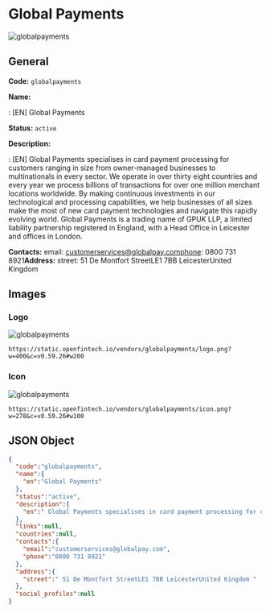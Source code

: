 
# Global Payments 
![globalpayments](https://static.openfintech.io/vendors/globalpayments/logo.png?w=400&c=v0.59.26#w200)  

## General 
 
**Code:** `globalpayments` 
 
**Name:** 
 
:	[EN] Global Payments 
 
**Status:** `active` 
 
**Description:** 
 
: [EN]  Global Payments specialises in card payment processing for customers ranging in size from owner-managed businesses to multinationals in every sector. We operate in over thirty eight countries and every year we process billions of transactions for over one million merchant locations worldwide. By making continuous investments in our technological and processing capabilities, we help businesses of all sizes make the most of new card payment technologies and navigate this rapidly evolving world. Global Payments is a trading name of GPUK LLP, a limited liability partnership registered in England, with a Head Office in Leicester and offices in London.  
 
**Contacts:** 
email: customerservices@globalpay.comphone: 0800 731 8921**Address:** 
street:  51 De Montfort StreetLE1 7BB LeicesterUnited Kingdom  

## Images 

### Logo 
 
![globalpayments](https://static.openfintech.io/vendors/globalpayments/logo.png?w=400&c=v0.59.26#w200)  

```
https://static.openfintech.io/vendors/globalpayments/logo.png?w=400&c=v0.59.26#w200
```  

### Icon 
 
![globalpayments](https://static.openfintech.io/vendors/globalpayments/icon.png?w=278&c=v0.59.26#w100)  

```
https://static.openfintech.io/vendors/globalpayments/icon.png?w=278&c=v0.59.26#w100
```  

## JSON Object 

```json
{
  "code":"globalpayments",
  "name":{
    "en":"Global Payments"
  },
  "status":"active",
  "description":{
    "en":" Global Payments specialises in card payment processing for customers ranging in size from owner-managed businesses to multinationals in every sector. We operate in over thirty eight countries and every year we process billions of transactions for over one million merchant locations worldwide. By making continuous investments in our technological and processing capabilities, we help businesses of all sizes make the most of new card payment technologies and navigate this rapidly evolving world. Global Payments is a trading name of GPUK LLP, a limited liability partnership registered in England, with a Head Office in Leicester and offices in London. "
  },
  "links":null,
  "countries":null,
  "contacts":{
    "email":"customerservices@globalpay.com",
    "phone":"0800 731 8921"
  },
  "address":{
    "street":" 51 De Montfort StreetLE1 7BB LeicesterUnited Kingdom "
  },
  "social_profiles":null
}
```  
